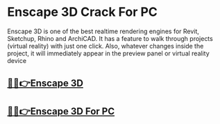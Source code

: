 # Enscape 3D Crack For PC


Enscape 3D is one of the best realtime rendering engines for Revit, Sketchup, Rhino and ArchiCAD. It has a feature to walk through projects (virtual reality) with just one click. Also, whatever changes inside the project, it will immediately appear in the preview panel or virtual reality device



## [🎉🚀👉Enscape 3D](https://alipc.pro/dl)

## [🎉🚀👉Enscape 3D For PC](https://alipc.pro/dl)
